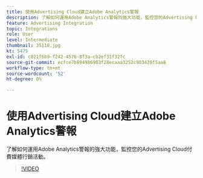 ```yaml
---
title: 使用Advertising Cloud建立Adobe Analytics警報
description: 了解如何運用Adobe Analytics警報的強大功能，監控您的Advertising Cloud付費媒體行銷活動。
feature: Advertising Integration
topic: Integrations
role: User
level: Intermediate
thumbnail: 35118.jpg
kt: 5475
exl-id: c021f6b9-f242-4576-8f3a-cb2ef31f32fc
source-git-commit: ecfce7b894986903f28ecaaa3252c903420f5aa8
workflow-type: tm+mt
source-wordcount: '52'
ht-degree: 0%

---
```


# 使用Advertising Cloud建立Adobe Analytics警報

了解如何運用Adobe Analytics警報的強大功能，監控您的Advertising Cloud付費媒體行銷活動。

>[!VIDEO](https://video.tv.adobe.com/v/35118/?quality=12&learn=on)
